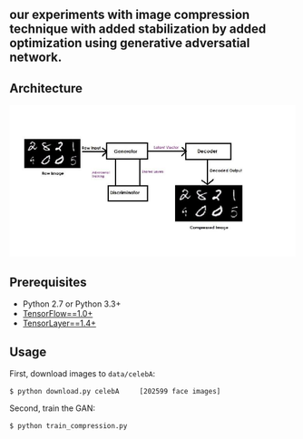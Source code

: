 
## our experiments with image compression technique with added stabilization by added optimization using generative adversatial network.

## Architecture

![alt tag](CompressionArchitecture.jpg)

## Prerequisites

- Python 2.7 or Python 3.3+
- [TensorFlow==1.0+](https://www.tensorflow.org/)
- [TensorLayer==1.4+](https://github.com/zsdonghao/tensorlayer)


## Usage

First, download images to `data/celebA`:

    $ python download.py celebA		[202599 face images]

Second, train the GAN:

    $ python train_compression.py

